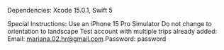 Dependencies: Xcode 15.0.1, Swift 5

Special Instructions:
Use an iPhone 15 Pro Simulator
Do not change to orientation to landscape
Test account with multiple trips already added: 
Email: mariana.02.hr@gmail.com
Password: password
